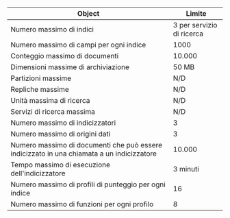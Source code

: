 Object|Limite
---|---
Numero massimo di indici|3 per servizio di ricerca
Numero massimo di campi per ogni indice|1000
Conteggio massimo di documenti|10\.000
Dimensioni massime di archiviazione|50 MB
Partizioni massime|N/D
Repliche massime|N/D
Unità massima di ricerca|N/D
Servizi di ricerca massima|N/D
Numero massimo di indicizzatori|3
Numero massimo di origini dati|3
Numero massimo di documenti che può essere indicizzato in una chiamata a un indicizzatore|10\.000
Tempo massimo di esecuzione dell'indicizzatore|3 minuti
Numero massimo di profili di punteggio per ogni indice|16
Numero massimo di funzioni per ogni profilo|8

<!---HONumber=AcomDC_1210_2015-->